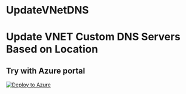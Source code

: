 # UpdateVNetDNS
# Update VNET Custom DNS Servers Based on Location

## Try with Azure portal
[![Deploy to Azure](https://aka.ms/deploytoazurebutton)](https://portal.azure.com/#blade/Microsoft_Azure_Policy/CreatePolicyDefinitionBlade/uri/https%3A%2F%2Fraw.githubusercontent.com%2Ftombrata%2FUpdateVNetDNS%2Frefs%2Fheads%2Fmain%2Fpolicytests.json)

